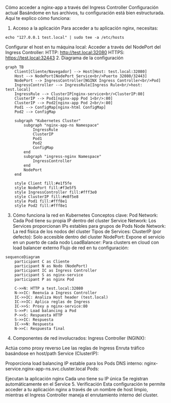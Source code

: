 Cómo acceder a nginx-app a través del Ingress Controller
Configuración actual
Basándome en tus archivos, tu configuración está bien estructurada. Aquí te explico cómo funciona:

1. Acceso a la aplicación
Para acceder a tu aplicación nginx, necesitas:

```
echo "127.0.0.1 test.local" | sudo tee -a /etc/hosts
```

Configurar el host en tu máquina local:
Acceder a través del NodePort del Ingress Controller:
    HTTP: http://test.local:32080
    HTTPS: https://test.local:32443
2. Diagrama de la configuración

```
graph TB
    Client[Cliente/Navegador] --> Host[Host: test.local:32080]
    Host --> NodePort[NodePort Service<br/>Puerto 32080/32443]
    NodePort --> IngressController[NGINX Ingress Controller<br/>Pod]
    IngressController --> IngressRule[Ingress Rule<br/>host: test.local]
    IngressRule --> ClusterIP[nginx-service<br/>ClusterIP:80]
    ClusterIP --> Pod1[nginx-app Pod 1<br/>:80]
    ClusterIP --> Pod2[nginx-app Pod 2<br/>:80]
    Pod1 --> ConfigMap[nginx-html ConfigMap]
    Pod2 --> ConfigMap

    subgraph "Kubernetes Cluster"
        subgraph "nginx-app-ns Namespace"
            IngressRule
            ClusterIP
            Pod1
            Pod2
            ConfigMap
        end
        subgraph "ingress-nginx Namespace"
            IngressController
        end
        NodePort
    end

    style Client fill:#e1f5fe
    style NodePort fill:#f3e5f5
    style IngressController fill:#fff3e0
    style ClusterIP fill:#e8f5e8
    style Pod1 fill:#fff8e1
    style Pod2 fill:#fff8e1
```

3. Cómo funciona la red en Kubernetes
Conceptos clave:
Pod Network: Cada Pod tiene su propia IP dentro del cluster
Service Network: Los Services proporcionan IPs estables para grupos de Pods
Node Network: La red física de los nodos del cluster
Tipos de Services:
ClusterIP (por defecto): Solo accesible dentro del cluster
NodePort: Expone el servicio en un puerto de cada nodo
LoadBalancer: Para clusters en cloud con load balancer externo
Flujo de red en tu configuración:

```
sequenceDiagram
    participant C as Cliente
    participant N as Nodo (NodePort)
    participant IC as Ingress Controller
    participant S as nginx-service
    participant P as nginx Pod

    C->>N: HTTP a test.local:32080
    N->>IC: Reenvía a Ingress Controller
    IC->>IC: Analiza Host header (test.local)
    IC->>IC: Aplica reglas de Ingress
    IC->>S: Proxy a nginx-service:80
    S->>P: Load balancing a Pod
    P->>S: Respuesta HTTP
    S->>IC: Respuesta
    IC->>N: Respuesta
    N->>C: Respuesta final
```
4. Componentes de red involucrados:
Ingress Controller (NGINX):

Actúa como proxy reverso
Lee las reglas de Ingress
Enruta tráfico basándose en host/path
Service (ClusterIP):

Proporciona load balancing
IP estable para los Pods
DNS interno: nginx-service.nginx-app-ns.svc.cluster.local
Pods:

Ejecutan la aplicación nginx
Cada uno tiene su IP única
Se registran automáticamente en el Service
5. Verificación
Esta configuración te permite acceder a tu aplicación nginx a través de un nombre de host limpio, mientras el Ingress Controller maneja el enrutamiento interno del cluster.